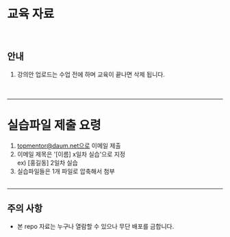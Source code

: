 # 교육 자료 
<br>

## 안내
1. 강의안 업로드는 수업 전에 하며 교육이 끝나면 삭제 됩니다.  
<br><br>

-----------------------------------
# 실습파일 제출 요령

1. topmentor@daum.net으로 이메일 제출 
2. 이메일 제목은 '[이름] x일차 실습'으로 지정 <br>
   ex) [홍길동] 2일차 실습
3. 실습파일들은 1개 파일로 압축해서 첨부
<br><br>


-----------------------------------
## 주의 사항
* 본 repo 자료는 누구나 열람할 수 있으나 무단 배포를 금합니다.
<br><br>





